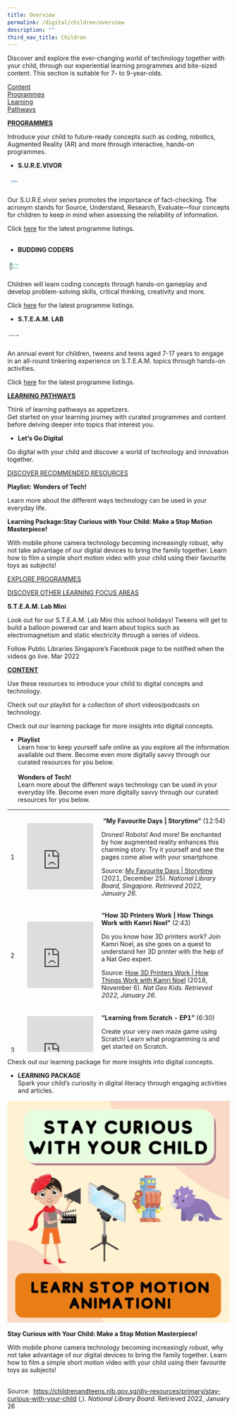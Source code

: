 ```yaml
---
title: Overview
permalink: /digital/children/overview
description: ""
third_nav_title: Children
---
```

Discover and explore the ever-changing world of technology together with your child, through our experiential learning programmes and bite-sized content. This section is suitable for 7- to 9-year-olds.

<div class="row is-multiline">
  <div class="col is-one-third">
    <div class="clickbox is-sky-indigo">
      <a href="/digital/children/content">
        <span>Content</span>
      </a>
    </div>
  </div>
  <div class="col is-one-third">
    <div class="clickbox is-sky-indigo">
      <a href="/digital/children/programmes">
        <span>Programmes</span>
      </a>
    </div>
  </div>
  <div class="col is-one-third">
    <div class="clickbox is-sky-indigo">
      <a href="/digital/children/learning-pathways">
        <span>Learning<br>Pathways</span>
      </a>
    </div>
  </div>
</div>
<p><strong><u>PROGRAMMES</u></strong></p>
<p>Introduce your child to future-ready concepts such as coding, robotics, Augmented Reality (AR) and more through interactive, hands-on programmes.</p>
<ul><li><strong>S.U.R.E.VIVOR</strong></li></ul>
<img height="30" width="30" src="/images/digital/SUREvivor.jpg">
<p>Our S.U.R.E.vivor series promotes the importance of fact-checking. The acronym stands for Source, Understand, Research, Evaluate—four concepts for children to keep in mind when assessing the reliability of information.&nbsp;</p>
<p>Click <u>here</u> for the latest programme listings.<br><br></p>
<ul><li><strong>BUDDING CODERS</strong></li></ul>
<img height="30" width="30" src="/images/digital/Digital-Prog-Children-01b.png">
<p>Children will learn coding concepts through hands-on gameplay and develop problem-solving skills, critical thinking, creativity and more.</p><p>Click <u>here</u> for the latest programme listings.</p>
<ul><li><strong>S.T.E.A.M. LAB</strong></li></ul>
<img height="30" width="30" src="images/digital/steamlab.jpg">
<p>An annual event for children, tweens and teens aged 7-17 years to engage in an all-round tinkering experience on S.T.E.A.M. topics through hands-on activities.</p>
<p>Click <u>here</u> for the latest programme listings.</p>
<p><strong><u>LEARNING PATHWAYS</u></strong></p>
<p>Think of learning pathways as appetizers. <br>Get started on your learning journey with curated programmes and content before delving deeper into topics that interest you.</p>
<ul><li><strong>Let’s Go Digital</strong></li></ul>
<p>Go digital with your child and discover a world of technology and innovation together.</p><p><u>DISCOVER RECOMMENDED RESOURCES</u></p>
<p><strong>Playlist:</strong> <strong>Wonders of Tech!</strong></p><p>Learn more about the different ways technology can be used in your everyday life.</p><p><strong>Learning Package:Stay Curious with Your Child: Make a Stop Motion Masterpiece!</strong></p>
<p>With mobile phone camera technology becoming increasingly robust, why not take advantage of our digital devices to bring the family together. Learn how to film a simple short motion video with your child using their favourite toys as subjects!</p>
<p><u>EXPLORE PROGRAMMES</u></p>
<p><u>DISCOVER OTHER LEARNING FOCUS AREAS</u></p>
<p><strong>S.T.E.A.M. Lab Mini </strong></p><p>Look out for our S.T.E.A.M. Lab Mini this school holidays! Tweens will get to build a balloon powered car and learn about topics such as electromagnetism and static electricity through a series of videos.</p>
<p>Follow Public Libraries Singapore’s Facebook page to be notified when the videos go live. Mar 2022</p>
<p><strong><u>CONTENT</u></strong></p><p>Use these resources to introduce your child to digital concepts and technology.</p><p>Check out our playlist for a collection of short videos/podcasts on technology.</p><p>Check out our learning package for more insights into digital concepts.</p><ul><li><strong>Playlist<br></strong>Learn how to keep yourself safe online as you explore all the information available out there. Become even more digitally savvy through our curated resources for you below.<br><br><strong>Wonders of Tech!<br></strong>Learn more about the different ways technology can be used in your everyday life. Become even more digitally savvy through our curated resources for you below.</li></ul>
<table style="height: 549px;" width="602">
<tbody>
<tr style="height: 183px;">
<td style="height: 183px; width: 32.75px;">
<p>1</p>
</td>
<td style="height: 183px; width: 156px;"><iframe width="150" height="150" src="https://www.youtube.com/embed/tGFfZ8kVuMs" title="YouTube video player" frameborder="0" allow="accelerometer; autoplay; clipboard-write; encrypted-media; gyroscope; picture-in-picture" allowfullscreen></iframe></td>
<td style="height: 183px; width: 391.25px;">
<p>&nbsp;<strong>&ldquo;My Favourite Days | Storytime&rdquo; </strong>(12:54)</p>
<p>Drones! Robots! And more! Be enchanted by how augmented reality enhances this charming story. Try it yourself and see the pages come alive with your smartphone.</p>
<p>Source: <a href="https://youtu.be/tGFfZ8kVuMs">My Favourite Days | Storytime</a> (2021, December 25). <em>National Library Board, Singapore. Retrieved 2022, January 26.</em></p>
</td>
</tr>
<tr style="height: 201px;">
<td style="height: 201px; width: 32.75px;">
<p>2</p>
</td>
<td style="height: 201px; width: 156px;"><iframe width="150" height="150" src="https://www.youtube.com/embed/HlvK6DLwCz4" title="YouTube video player" frameborder="0" allow="accelerometer; autoplay; clipboard-write; encrypted-media; gyroscope; picture-in-picture" allowfullscreen></iframe></td>
<td style="height: 201px; width: 391.25px;">
<p><strong>&ldquo;How 3D Printers Work | How Things Work with Kamri Noel&rdquo; </strong>(2:43)</p>
<p>Do you know how 3D printers work? Join Kamri Noel, as she goes on a quest to understand her 3D printer with the help of a Nat Geo expert.</p>
<p>Source: <a href="https://youtu.be/HlvK6DLwCz4">How 3D Printers Work | How Things Work with Kamri Noel</a> (2018, November 6). <em>Nat Geo Kids. Retrieved 2022, January 26.</em></p>
</td>
</tr>
<tr style="height: 165px;">
<td style="height: 165px; width: 32.75px;">
<p>3</p>
</td>
<td style="height: 165px; width: 156px;"><iframe width="150" height="150" src="https://www.youtube.com/embed/MfkeAoVo4Vo" title="YouTube video player" frameborder="0" allow="accelerometer; autoplay; clipboard-write; encrypted-media; gyroscope; picture-in-picture" allowfullscreen></iframe></td>
<td style="height: 165px; width: 391.25px;">
<p><strong>&ldquo;Learning from Scratch - EP1&rdquo; </strong>(6:30)</p>
<p>Create your very own maze game using Scratch! Learn what programming is and get started on Scratch.</p>
<p>Source: <a href="https://youtu.be/MfkeAoVo4Vo">Learning From Scratch - EP1</a> (2020, December 23). <em>Government Technology Agency of Singapore. Retrieved 2022, January 26.</em></p>
</td>
</tr>
</tbody>
</table>
<p>Check out our learning package for more insights into digital concepts.</p><ul><li><strong>LEARNING PACKAGE </strong><br>Spark your child’s curiosity in digital literacy through engaging activities and articles.</li></ul>
<img src="/images/digital/children/SCWYC.jpg">
<p><strong>Stay Curious with Your Child: Make a Stop Motion Masterpiece!</strong></p><p>With mobile phone camera technology becoming increasingly robust, why not take advantage of our digital devices to bring the family together. Learn how to film a simple short motion video with your child using their favourite toys as subjects!</p><p><br>Source: &nbsp;<a href="https://childrenandteens.nlb.gov.sg/diy-resources/primary/stay-curious-with-your-child">https://childrenandteens.nlb.gov.sg/diy-resources/primary/stay-curious-with-your-child</a> (,). <em>National Library Board</em>. Retrieved 2022, January 26</p>